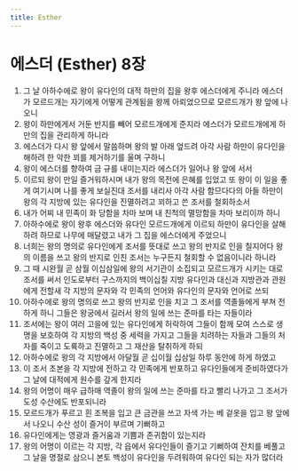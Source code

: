 ```yaml
---
title: Esther
---
```


# 에스더 (Esther) 8장
1. 그 날 아하수에로 왕이 유다인의 대적 하만의 집을 왕후 에스더에게 주니라 에스더가 모르드개는 자기에게 어떻게 관계됨을 왕께 아뢰었으므로 모르드개가 왕 앞에 나오니
1. 왕이 하만에게서 거둔 반지를 빼어 모르드개에게 준지라 에스더가 모르드개에게 하만의 집을 관리하게 하니라
1. 에스더가 다시 왕 앞에서 말씀하며 왕의 발 아래 엎드려 아각 사람 하만이 유다인을 해하려 한 악한 꾀를 제거하기를 울며 구하니
1. 왕이 에스더를 향하여 금 규를 내미는지라 에스더가 일어나 왕 앞에 서서
1. 이르되 왕이 만일 즐거워하시며 내가 왕의 목전에 은혜를 입었고 또 왕이 이 일을 좋게 여기시며 나를 좋게 보실진대 조서를 내리사 아각 사람 함므다다의 아들 하만이 왕의 각 지방에 있는 유다인을 진멸하려고 꾀하고 쓴 조서를 철회하소서
1. 내가 어찌 내 민족이 화 당함을 차마 보며 내 친척의 멸망함을 차마 보리이까 하니
1. 아하수에로 왕이 왕후 에스더와 유다인 모르드개에게 이르되 하만이 유다인을 살해하려 하므로 나무에 매달렸고 내가 그 집을 에스더에게 주었으니
1. 너희는 왕의 명의로 유다인에게 조서를 뜻대로 쓰고 왕의 반지로 인을 칠지어다 왕의 이름을 쓰고 왕의 반지로 인친 조서는 누구든지 철회할 수 없음이니라 하니라
1. 그 때 시완월 곧 삼월 이십삼일에 왕의 서기관이 소집되고 모르드개가 시키는 대로 조서를 써서 인도로부터 구스까지의 백이십칠 지방 유다인과 대신과 지방관과 관원에게 전할새 각 지방의 문자와 각 민족의 언어와 유다인의 문자와 언어로 쓰되
1. 아하수에로 왕의 명의로 쓰고 왕의 반지로 인을 치고 그 조서를 역졸들에게 부쳐 전하게 하니 그들은 왕궁에서 길러서 왕의 일에 쓰는 준마를 타는 자들이라
1. 조서에는 왕이 여러 고을에 있는 유다인에게 허락하여 그들이 함께 모여 스스로 생명을 보호하여 각 지방의 백성 중 세력을 가지고 그들을 치려하는 자들과 그들의 처자를 죽이고 도륙하고 진멸하고 그 재산을 탈취하게 하되
1. 아하수에로 왕의 각 지방에서 아달월 곧 십이월 십삼일 하루 동안에 하게 하였고
1. 이 조서 초본을 각 지방에 전하고 각 민족에게 반포하고 유다인들에게 준비하였다가 그 날에 대적에게 원수를 갚게 한지라
1. 왕의 어명이 매우 급하매 역졸이 왕의 일에 쓰는 준마를 타고 빨리 나가고 그 조서가 도성 수산에도 반포되니라
1. 모르드개가 푸르고 흰 조복을 입고 큰 금관을 쓰고 자색 가는 베 겉옷을 입고 왕 앞에서 나오니 수산 성이 즐거이 부르며 기뻐하고
1. 유다인에게는 영광과 즐거움과 기쁨과 존귀함이 있는지라
1. 왕의 어명이 이르는 각 지방, 각 읍에서 유다인들이 즐기고 기뻐하여 잔치를 베풀고 그 날을 명절로 삼으니 본토 백성이 유다인을 두려워하여 유다인 되는 자가 많더라
